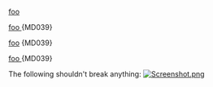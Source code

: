 [foo](http://bar/)

[foo ](http://bar/) {MD039}

[ foo](http://bar/) {MD039}

[ foo ](http://bar/) {MD039}

The following shouldn't break anything:
[![Screenshot.png](/images/Screenshot.png)](/images/Screenshot.png)
